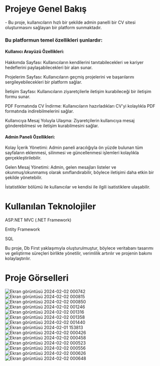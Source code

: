 <h1>Projeye Genel Bakış</h1>
- Bu proje, kullanıcıların hızlı bir şekilde admin panelli bir CV sitesi oluşturmasını sağlayan bir platform sunmaktadır.
<h3>Bu platformun temel özellikleri şunlardır:</h3>

<h4>Kullanıcı Arayüzü Özellikleri:</h4>

Hakkımda Sayfası: Kullanıcıların kendilerini tanıtabilecekleri ve kariyer hedeflerini paylaşabilecekleri bir alan sunar.

Projelerim Sayfası: Kullanıcıların geçmiş projelerini ve başarılarını sergileyebilecekleri bir platform sağlar.

İletişim Sayfası: Kullanıcıların ziyaretçilerle iletişim kurabileceği bir iletişim formu sunar.

PDF Formatında CV İndirme: Kullanıcıların hazırladıkları CV'yi kolaylıkla PDF formatında indirebilmelerini sağlar.

Kullanıcıya Mesaj Yoluyla Ulaşma: Ziyaretçilerin kullanıcıya mesaj gönderebilmesi ve iletişim kurabilmesini sağlar.

<h4>Admin Paneli Özellikleri:</h4>

Kolay İçerik Yönetimi: Admin paneli aracılığıyla ön yüzde bulunan tüm sayfaların eklenmesi, silinmesi ve güncellenmesi işlemleri kolaylıkla gerçekleştirilebilir.

Gelen Mesaj Yönetimi: Admin, gelen mesajları listeler ve okunmuş/okunmamış olarak sınıflandırabilir, böylece iletişimi daha etkin bir şekilde yönetebilir.

İstatistikler bölümü ile kullanıcılar ve kendisi ile ilgili isatistiklere ulaşabilir.

<h1>Kullanılan Teknolojiler</h1>

ASP.NET MVC (.NET Framework)

Entity Framework

SQL

Bu proje, Db First yaklaşımıyla oluşturulmuştur, böylece veritabanı tasarımı ve geliştirme süreçleri birlikte yönetilir, verimlilik artırılır ve projenin bakımı kolaylaştırılır.

<h1>Proje Görselleri</h1>

![Ekran görüntüsü 2024-02-02 000742](https://github.com/Yahyaygmr/MeyawoPortfolio-MY-Proje1/assets/101245826/c0563aaf-7142-4f44-a090-193c3e2e7bb3)
![Ekran görüntüsü 2024-02-02 000815](https://github.com/Yahyaygmr/MeyawoPortfolio-MY-Proje1/assets/101245826/5c29e139-4561-453c-91da-bbc6077ea2f3)
![Ekran görüntüsü 2024-02-02 000850](https://github.com/Yahyaygmr/MeyawoPortfolio-MY-Proje1/assets/101245826/55662de3-2fce-4946-bf27-375b6ecb31d2)
![Ekran görüntüsü 2024-02-02 001246](https://github.com/Yahyaygmr/MeyawoPortfolio-MY-Proje1/assets/101245826/9f98bc57-aac9-4b48-addb-5ecce2be6701)
![Ekran görüntüsü 2024-02-02 001316](https://github.com/Yahyaygmr/MeyawoPortfolio-MY-Proje1/assets/101245826/4eb1ed37-43d3-4424-b5f4-fe32c4f48e1f)
![Ekran görüntüsü 2024-02-02 001358](https://github.com/Yahyaygmr/MeyawoPortfolio-MY-Proje1/assets/101245826/3c13a5c3-5472-4eff-8319-7b4ee326c2e5)
![Ekran görüntüsü 2024-02-02 001440](https://github.com/Yahyaygmr/MeyawoPortfolio-MY-Proje1/assets/101245826/059f1b66-b82a-40fc-98f9-de65b3261f9f)
![Ekran görüntüsü 2024-02-01 153813](https://github.com/Yahyaygmr/MeyawoPortfolio-MY-Proje1/assets/101245826/da40f968-a0bd-44fc-a569-cc4435b9ebb1)
![Ekran görüntüsü 2024-02-02 000426](https://github.com/Yahyaygmr/MeyawoPortfolio-MY-Proje1/assets/101245826/2c2027f8-7cc4-4a8f-826c-ee0a81aa3848)
![Ekran görüntüsü 2024-02-02 000458](https://github.com/Yahyaygmr/MeyawoPortfolio-MY-Proje1/assets/101245826/1e52e8e0-f7c3-4601-8532-6329d902ff24)
![Ekran görüntüsü 2024-02-02 000523](https://github.com/Yahyaygmr/MeyawoPortfolio-MY-Proje1/assets/101245826/adafb421-1c98-402e-8959-7245ce44ae22)
![Ekran görüntüsü 2024-02-02 000556](https://github.com/Yahyaygmr/MeyawoPortfolio-MY-Proje1/assets/101245826/73b39023-b31a-420c-9520-6b9d867016ae)
![Ekran görüntüsü 2024-02-02 000626](https://github.com/Yahyaygmr/MeyawoPortfolio-MY-Proje1/assets/101245826/92bbc13c-af4f-4a2d-9126-a1c4407349ef)
![Ekran görüntüsü 2024-02-02 000648](https://github.com/Yahyaygmr/MeyawoPortfolio-MY-Proje1/assets/101245826/6dfeb0f3-2656-4a3e-9f12-59d218029155)
